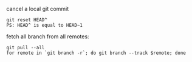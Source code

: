 cancel a local git commit 
```
git reset HEAD^
PS: HEAD^ is equal to HEAD~1
```


fetch all branch from all remotes:
```
git pull --all
for remote in `git branch -r`; do git branch --track $remote; done
```
